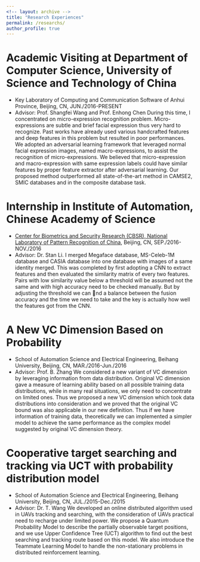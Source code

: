 ```yaml
---
<!-- layout: archive -->
title: "Research Experiences"
permalink: /researchs/
author_profile: true
---
```


Academic Visiting at Department of Computer Science, University of Science and Technology of China
======
* Key Laboratory of Computing and Communication Software of Anhui Province, Beijing, CN, JUN./2016-PRESENT
* Advisor: Prof. Shangfei Wang and Prof. Enhong Chen
During this time, I concentrated on micro-expression recognition problem. Micro-expressions are subtle and brief facial expression thus very hard to recognize. Past works have already used various handcrafted features and deep features in this problem but resulted in poor performances. We adopted an adversarial learning framework that leveraged normal facial expression images, named macro-expressions, to assist the recognition of micro-expressions. We believed that micro-expression and macro-expression with same expression labels could have similar features by proper feature extractor after adversarial learning. Our proposed method outperformed all state-of-the-art method in CAMSE2, SMIC databases and in the composite database task.

Internship in Institute of Automation, Chinese Academy of Science
======
* [Center for Biometrics and Security Research (CBSR), National Laboratory of Pattern Recognition of China](http://www.cbsr.ia.ac.cn/english/index.asp), Beijing, CN, SEP./2016-NOV./2016
* Advisor: Dr. Stan Li.
I merged Megaface database, MS-Celeb-1M database and CASIA database into one database with images of a same identity merged. This was completed by first adopting a CNN to extract features and then evaluated the similarity matrix of every two features. Pairs with low similarity value below a threshold will be assumed not the same and with high accuracy need to be checked manually. But by adjusting the threshold we can nd a balance between the fusion accuracy and the time we need to take and the key is actually how well the features got from the CNN.
  
A New VC Dimension Based on Probability
======
* School of Automation Science and Electrical Engineering, Beihang University, Beijing, CN, MAR./2016-Jun./2016
* Advisor: Prof. B. Zhang
We considered a new variant of VC dimension by leveraging information from data distribution. Original VC dimension gave a measure of learning ability based on all possible training data distributions, while in many real situations, we only need to concentrate on limited ones. Thus we proposed a new VC dimension which took data distributions into consideration and we proved that the original VC bound was also applicable in our new definition. Thus if we have information of training data, theoretically we can implemented a simpler model to achieve the same performance as the complex model suggested by original VC dimension theory.

Cooperative target searching and tracking via UCT with probability distribution model
======
* School of Automation Science and Electrical Engineering, Beihang University, Beijing, CN, JUL./2015-Dec./2015
* Advisor: Dr. T. Wang
We developed an online distributed algorithm used in UAVs tracking and searching, with the consideration of UAVs practical need to recharge under limited power. We propose a Quantum Probability Model to describe the partially observable target positions, and we use Upper Confidence Tree (UCT) algorithm to find out the best searching and tracking route based on this model. We also introduce the Teammate Learning Model to handle the non-stationary problems in distributed reinforcement learning.
